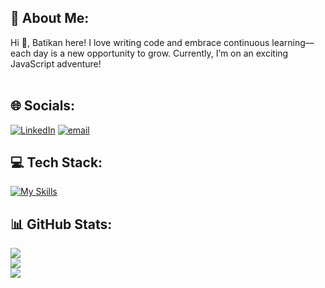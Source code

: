 ## 💫 About Me:
Hi 👋, Batikan here! 
I love writing code and embrace continuous learning—each day is a new opportunity to grow.
Currently, I’m on an exciting JavaScript adventure!<br><br>


## 🌐 Socials:
[![LinkedIn](https://img.shields.io/badge/LinkedIn-%230077B5.svg?logo=linkedin&logoColor=white)](https://linkedin.com/in/batikan-sevil-33b99b133) [![email](https://img.shields.io/badge/Email-D14836?logo=gmail&logoColor=white)](mailto:nbatikansevil@gmail.com) 

## 💻 Tech Stack:
[![My Skills](https://skillicons.dev/icons?i=js,html,css,tailwind,git)](https://skillicons.dev)

## 📊 GitHub Stats:
![](https://github-readme-stats.vercel.app/api?username=batibatii&theme=dark&hide_border=true&include_all_commits=false&count_private=false)<br/>
![](https://nirzak-streak-stats.vercel.app/?user=batibatii&theme=dark&hide_border=true)<br/>
![](https://github-readme-stats.vercel.app/api/top-langs/?username=batibatii&theme=dark&hide_border=true&include_all_commits=false&count_private=false&layout=compact)

